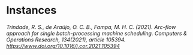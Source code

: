 # Instances
###### Trindade, R. S., de Araújo, O. C. B., Fampa, M. H. C. (2021). Arc-flow approach for single batch-processing machine scheduling. Computers & Operations Research, 134(2021), article 105394. https://www.doi.org/10.1016/j.cor.2021.105394

